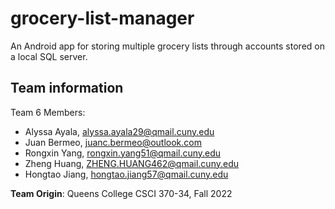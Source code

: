 # grocery-list-manager
An Android app for storing multiple grocery lists through accounts stored on a local SQL server.

## Team information
Team 6 Members:
- Alyssa Ayala, alyssa.ayala29@qmail.cuny.edu
- Juan Bermeo, juanc.bermeo@outlook.com
- Rongxin Yang, rongxin.yang51@qmail.cuny.edu
- Zheng Huang, ZHENG.HUANG462@qmail.cuny.edu
- Hongtao Jiang, hongtao.jiang57@qmail.cuny.edu

**Team Origin**: Queens College CSCI 370-34, Fall 2022
